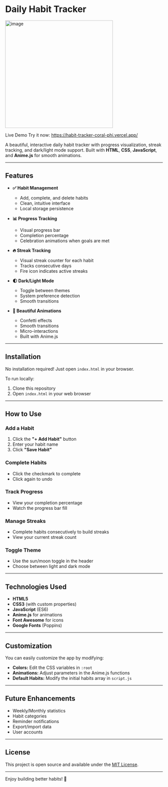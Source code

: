 # Daily Habit Tracker

<img width="344" alt="image" src="https://github.com/user-attachments/assets/cd865d90-cd3d-42fe-87a7-34c6efc690ad" />

Live Demo Try it now:
https://habit-tracker-coral-phi.vercel.app/


A beautiful, interactive daily habit tracker with progress visualization, streak tracking, and dark/light mode support. Built with **HTML**, **CSS**, **JavaScript**, and **Anime.js** for smooth animations.

---

## Features

- **✅ Habit Management**
    - Add, complete, and delete habits
    - Clean, intuitive interface
    - Local storage persistence

- **📊 Progress Tracking**
    - Visual progress bar
    - Completion percentage
    - Celebration animations when goals are met

- **🔥 Streak Tracking**
    - Visual streak counter for each habit
    - Tracks consecutive days
    - Fire icon indicates active streaks

- **🌓 Dark/Light Mode**
    - Toggle between themes
    - System preference detection
    - Smooth transitions

- **🎨 Beautiful Animations**
    - Confetti effects
    - Smooth transitions
    - Micro-interactions
    - Built with Anime.js

---

## Installation

No installation required! Just open `index.html` in your browser.

To run locally:

1. Clone this repository
2. Open `index.html` in your web browser

---

## How to Use

### Add a Habit

1. Click the **"+ Add Habit"** button
2. Enter your habit name
3. Click **"Save Habit"**

### Complete Habits

- Click the checkmark to complete
- Click again to undo

### Track Progress

- View your completion percentage
- Watch the progress bar fill

### Manage Streaks

- Complete habits consecutively to build streaks
- View your current streak count

### Toggle Theme

- Use the sun/moon toggle in the header
- Choose between light and dark mode

---

## Technologies Used

- **HTML5**
- **CSS3** (with custom properties)
- **JavaScript** (ES6)
- **Anime.js** for animations
- **Font Awesome** for icons
- **Google Fonts** (Poppins)

---

## Customization

You can easily customize the app by modifying:

- **Colors:** Edit the CSS variables in `:root`
- **Animations:** Adjust parameters in the Anime.js functions
- **Default Habits:** Modify the initial habits array in `script.js`

---

## Future Enhancements

- Weekly/Monthly statistics
- Habit categories
- Reminder notifications
- Export/import data
- User accounts

---

## License

This project is open source and available under the [MIT License](LICENSE).

---

Enjoy building better habits! 🚀
